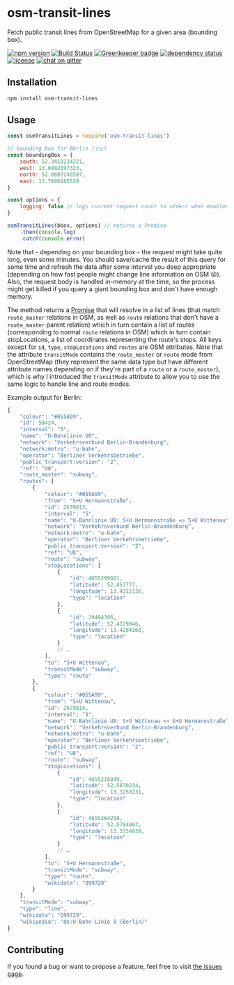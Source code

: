 # osm-transit-lines

Fetch public transit lines from OpenStreetMap for a given area (bounding box).

[![npm version](https://img.shields.io/npm/v/osm-transit-lines.svg)](https://www.npmjs.com/package/osm-transit-lines)
[![Build Status](https://travis-ci.org/juliuste/osm-transit-lines.svg?branch=master)](https://travis-ci.org/juliuste/osm-transit-lines)
[![Greenkeeper badge](https://badges.greenkeeper.io/juliuste/osm-transit-lines.svg)](https://greenkeeper.io/)
[![dependency status](https://img.shields.io/david/juliuste/osm-transit-lines.svg)](https://david-dm.org/juliuste/osm-transit-lines)
[![license](https://img.shields.io/github/license/juliuste/osm-transit-lines.svg?style=flat)](license)
[![chat on gitter](https://badges.gitter.im/juliuste.svg)](https://gitter.im/juliuste)

## Installation

```bash
npm install osm-transit-lines
```

## Usage

```js
const osmTransitLines = require('osm-transit-lines')

// bounding box for Berlin (🇪🇺)
const boundingBox = {
	south: 52.3418234221,
	west: 13.0882097323,
	north: 52.6697240587,
	east: 13.7606105539
}

const options = {
	logging: false // logs current request count to stderr when enabled
}

osmTransitLines(bbox, options) // returns a Promise
	.then(console.log)
	.catch(console.error)
```

Note that - depending on your bounding box - the request might take quite long, even some minutes. You should save/cache the result of this query for some time and refresh the data after some interval you deep appropriate (depending on how fast people might change line information on OSM 😜). Also, the request body is handled in-memory at the time, so the process might get killed if you query a giant bounding box and don't have enough memory.

The method returns a [Promise](https://developer.mozilla.org/en-US/docs/Web/JavaScript/Reference/Global_Objects/promise) that will resolve in a list of lines (that match `route_master` relations in OSM, as well as `route` relations that don't have a `route_master` parent relation) which in turn contain a list of routes (corresponding to normal `route` relations in OSM) which in turn contain stopLocations, a list of coordinates representing the route's stops. All keys except for `id`, `type`, `stopLocations` and `routes` are OSM attributes. Note that the attribute `transitMode` contains the `route_master` or `route` mode from OpenStreetMap (they represent the same data type but have different attribute names depending on if they're part of a `route` or a `route_master`), which is why I introduced the `transitMode` attribute to allow you to use the same logic to handle line and route modes.

Example output for Berlin:

```js
{
	"colour": "#055A99",
	"id": 58424,
	"interval": "5",
	"name": "U-Bahnlinie U8",
	"network": "Verkehrsverbund Berlin-Brandenburg",
	"network:metro": "u-bahn",
	"operator": "Berliner Verkehrsbetriebe",
	"public_transport:version": "2",
	"ref": "U8",
	"route_master": "subway",
	"routes": [
		{
			"colour": "#055A99",
			"from": "S+U Hermannstraße",
			"id": 2679013,
			"interval": "5",
			"name": "U-Bahnlinie U8: S+U Hermannstraße => S+U Wittenau",
			"network": "Verkehrsverbund Berlin-Brandenburg",
			"network:metro": "u-bahn",
			"operator": "Berliner Verkehrsbetriebe",
			"public_transport:version": "2",
			"ref": "U8",
			"route": "subway",
			"stopLocations": [
				{
					"id": 4655299661,
					"latitude": 52.467777,
					"longitude": 13.4312136,
					"type": "location"
				},
				{
					"id": 29494306,
					"latitude": 52.4729946,
					"longitude": 13.4284168,
					"type": "location"
				}
				// …
			],
			"to": "S+U Wittenau",
			"transitMode": "subway",
			"type": "route"
		},
		{
			"colour": "#055A99",
			"from": "S+U Wittenau",
			"id": 2679014,
			"interval": "5",
			"name": "U-Bahnlinie U8: S+U Wittenau => S+U Hermannstraße",
			"network": "Verkehrsverbund Berlin-Brandenburg",
			"network:metro": "u-bahn",
			"operator": "Berliner Verkehrsbetriebe",
			"public_transport:version": "2",
			"ref": "U8",
			"route": "subway",
			"stopLocations": [
				{
					"id": 4655218849,
					"latitude": 52.5879234,
					"longitude": 13.3258231,
					"type": "location"
				},
				{
					"id": 4655264250,
					"latitude": 52.5784067,
					"longitude": 13.3334638,
					"type": "location"
				}
				// …
			],
			"to": "S+U Hermannstraße",
			"transitMode": "subway",
			"type": "route",
			"wikidata": "Q99729"
		}
	],
	"transitMode": "subway",
	"type": "line",
	"wikidata": "Q99729",
	"wikipedia": "de:U-Bahn-Linie 8 (Berlin)"
}
```

## Contributing

If you found a bug or want to propose a feature, feel free to visit [the issues page](https://github.com/juliuste/osm-transit-lines/issues).

